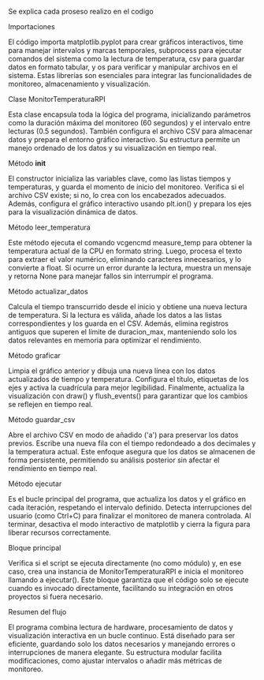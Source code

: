 Se explica cada proseso realizo en el codigo


Importaciones

El código importa matplotlib.pyplot para crear gráficos interactivos, time para manejar intervalos y marcas temporales, subprocess para ejecutar comandos del sistema como la lectura de temperatura, csv para guardar datos en formato tabular, y os para verificar y manipular archivos en el sistema. Estas librerías son esenciales para integrar las funcionalidades de monitoreo, almacenamiento y visualización.

Clase MonitorTemperaturaRPI

Esta clase encapsula toda la lógica del programa, inicializando parámetros como la duración máxima del monitoreo (60 segundos) y el intervalo entre lecturas (0.5 segundos). También configura el archivo CSV para almacenar datos y prepara el entorno gráfico interactivo. Su estructura permite un manejo ordenado de los datos y su visualización en tiempo real.

Método __init__

El constructor inicializa las variables clave, como las listas tiempos y temperaturas, y guarda el momento de inicio del monitoreo. Verifica si el archivo CSV existe; si no, lo crea con los encabezados adecuados. Además, configura el gráfico interactivo usando plt.ion() y prepara los ejes para la visualización dinámica de datos.

Método leer_temperatura

Este método ejecuta el comando vcgencmd measure_temp para obtener la temperatura actual de la CPU en formato string. Luego, procesa el texto para extraer el valor numérico, eliminando caracteres innecesarios, y lo convierte a float. Si ocurre un error durante la lectura, muestra un mensaje y retorna None para manejar fallos sin interrumpir el programa.

Método actualizar_datos

Calcula el tiempo transcurrido desde el inicio y obtiene una nueva lectura de temperatura. Si la lectura es válida, añade los datos a las listas correspondientes y los guarda en el CSV. Además, elimina registros antiguos que superen el límite de duracion_max, manteniendo solo los datos relevantes en memoria para optimizar el rendimiento.

Método graficar

Limpia el gráfico anterior y dibuja una nueva línea con los datos actualizados de tiempo y temperatura. Configura el título, etiquetas de los ejes y activa la cuadrícula para mejor legibilidad. Finalmente, actualiza la visualización con draw() y flush_events() para garantizar que los cambios se reflejen en tiempo real.

Método guardar_csv

Abre el archivo CSV en modo de añadido ('a') para preservar los datos previos. Escribe una nueva fila con el tiempo redondeado a dos decimales y la temperatura actual. Este enfoque asegura que los datos se almacenen de forma persistente, permitiendo su análisis posterior sin afectar el rendimiento en tiempo real.

Método ejecutar

Es el bucle principal del programa, que actualiza los datos y el gráfico en cada iteración, respetando el intervalo definido. Detecta interrupciones del usuario (como Ctrl+C) para finalizar el monitoreo de manera controlada. Al terminar, desactiva el modo interactivo de matplotlib y cierra la figura para liberar recursos correctamente.

Bloque principal

Verifica si el script se ejecuta directamente (no como módulo) y, en ese caso, crea una instancia de MonitorTemperaturaRPI e inicia el monitoreo llamando a ejecutar(). Este bloque garantiza que el código solo se ejecute cuando es invocado directamente, facilitando su integración en otros proyectos si fuera necesario.

Resumen del flujo

El programa combina lectura de hardware, procesamiento de datos y visualización interactiva en un bucle continuo. Está diseñado para ser eficiente, guardando solo los datos necesarios y manejando errores o interrupciones de manera elegante. Su estructura modular facilita modificaciones, como ajustar intervalos o añadir más métricas de monitoreo.


